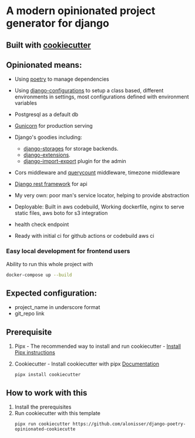 # A modern opinionated project generator for django

## Built with [cookiecutter](https://cookiecutter.readthedocs.io/)

## Opinionated means:

* Using [poetry](https://python-poetry.org/) to manage dependencies

* Using [django-configurations](https://github.com/jazzband/django-configurations) to setup a class based, different
  environments in settings, most configurations defined with environment variables

* Postgresql as a default db

* [Gunicorn](https://gunicorn.org/) for production serving

* Django's goodies including:
    * [django-storages](https://django-storages.readthedocs.io/en/latest/) for storage backends.
    * [django-extensions](https://django-extensions.readthedocs.io/en/stable/).
    * [django-import-export](https://django-import-export.readthedocs.io/en/stable/) plugin for the admin

* Cors middleware and [querycount](https://github.com/bradmontgomery/django-querycount) middleware, timezone middleware

* [Django rest framework](https://www.django-rest-framework.org/) for api

* My very own: poor man's service locator, helping to provide abstraction

* Deployable: Built in aws codebuild, Working dockerfile, nginx to serve static files, aws boto for s3 integration

* health check endpoint
* Ready with initial ci for github actions or codebuild aws ci

### Easy local development for frontend users

Ability to run this whole project with

```bash
docker-compose up --build
```

## Expected configuration:

- project_name in underscore format
- git_repo link

## Prerequisite

1. Pipx - The recommended way to install and run
   cookiecutter - [Install Pipx instructions](https://github.com/pypa/pipx?tab=readme-ov-file#install-pipx)

2. Cookiecutter - Install cookiecutter with
   pipx [Documentation](https://cookiecutter.readthedocs.io/en/stable/README.html#installation)
    ```shell
   pipx install cookiecutter
    ```

## How to work with this

1. Install the prerequisites
2. Run cookiecutter with this template
    ```shell
    pipx run cookiecutter https://github.com/alonisser/django-poetry-opinionated-cookiecutte
    ```
